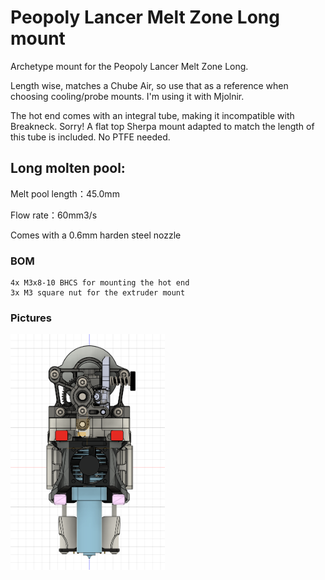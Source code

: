 # Peopoly Lancer Melt Zone Long mount

Archetype mount for the Peopoly Lancer Melt Zone Long. 

Length wise, matches a Chube Air, so use that as a reference when choosing cooling/probe mounts. I'm using it with Mjolnir.

The hot end comes with an integral tube, making it incompatible with Breakneck. Sorry! A flat top Sherpa mount adapted to match the length of this tube is included. No PTFE needed.



Long molten pool:
-
Melt pool length：45.0mm

Flow rate：60mm3/s

Comes with a 0.6mm harden steel nozzle

### BOM

```
4x M3x8-10 BHCS for mounting the hot end
3x M3 square nut for the extruder mount
```

### Pictures

<img src="Images/1.png"  width="49%"/> 
